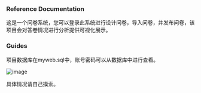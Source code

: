 
### Reference Documentation

这是一个问卷系统，您可以登录此系统进行设计问卷，导入问卷，并发布问卷，该项目会对答卷情况进行分析提供可视化展示。

### Guides

项目数据库在myweb.sql中，账号密码可以从数据库中进行查看。

![image](https://github.com/wuyu-wy/questionnaire/assets/109972728/7988033d-c920-4d7e-9584-5a45b9473716)

具体情况请自己摸索。

